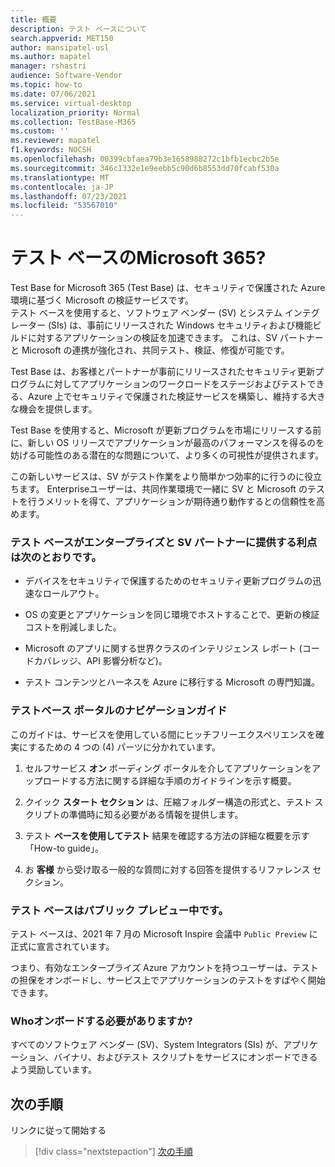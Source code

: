 ```yaml
---
title: 概要
description: テスト ベースについて
search.appverid: MET150
author: mansipatel-usl
ms.author: mapatel
manager: rshastri
audience: Software-Vendor
ms.topic: how-to
ms.date: 07/06/2021
ms.service: virtual-desktop
localization_priority: Normal
ms.collection: TestBase-M365
ms.custom: ''
ms.reviewer: mapatel
f1.keywords: NOCSH
ms.openlocfilehash: 00399cbfaea79b3e1658988272c1bfb1ecbc2b5e
ms.sourcegitcommit: 346c1332e1e9eebb5c90d6b8553dd70fcabf530a
ms.translationtype: MT
ms.contentlocale: ja-JP
ms.lasthandoff: 07/23/2021
ms.locfileid: "53567010"
---
```

# <a name="what-is-test-base-for-microsoft-365"></a>テスト ベースのMicrosoft 365? 

Test Base for Microsoft 365 (Test Base) は、セキュリティで保護された Azure 環境に基づく Microsoft の検証サービスです。  
テスト ベースを使用すると、ソフトウェア ベンダー (SV) とシステム インテグレーター (SIs) は、事前にリリースされた Windows セキュリティおよび機能ビルドに対するアプリケーションの検証を加速できます。 これは、SV パートナーと Microsoft の連携が強化され、共同テスト、検証、修復が可能です。

Test Base は、お客様とパートナーが事前にリリースされたセキュリティ更新プログラムに対してアプリケーションのワークロードをステージおよびテストできる、Azure 上でセキュリティで保護された検証サービスを構築し、維持する大きな機会を提供します。

Test Base を使用すると、Microsoft が更新プログラムを市場にリリースする前に、新しい OS リリースでアプリケーションが最高のパフォーマンスを得るのを妨げる可能性のある潜在的な問題について、より多くの可視性が提供されます。

この新しいサービスは、SV がテスト作業をより簡単かつ効率的に行うのに役立ちます。 Enterpriseユーザーは、共同作業環境で一緒に SV と Microsoft のテストを行うメリットを得て、アプリケーションが期待通り動作するとの信頼性を高めます。 

### <a name="advantages-test-base-offers-enterprises-and-their-sv-partners-include"></a>テスト ベースがエンタープライズと SV パートナーに提供する利点は次のとおりです。 
 
  * デバイスをセキュリティで保護するためのセキュリティ更新プログラムの迅速なロールアウト。 
 
  * OS の変更とアプリケーションを同じ環境でホストすることで、更新の検証コストを削減しました。 
  
  * Microsoft のアプリに関する世界クラスのインテリジェンス レポート (コードカバレッジ、API 影響分析など)。 
  
  * テスト コンテンツとハーネスを Azure に移行する Microsoft の専門知識。 


### <a name="guide-to-navigating-the-test-base-portal"></a>テストベース ポータルのナビゲーションガイド

このガイドは、サービスを使用している間にヒッチフリーエクスペリエンスを確実にするための 4 つの (4) パーツに分かれています。

1. セルフサービス **オン** ボーディング ポータルを介してアプリケーションをアップロードする方法に関する詳細な手順のガイドラインを示す概要。 

2. クイック **スタート セクション** は、圧縮フォルダー構造の形式と、テスト スクリプトの準備時に知る必要がある情報を提供します。

3. テスト **ベースを使用してテスト** 結果を確認する方法の詳細な概要を示す「How-to guide」。

4. お **客様** から受け取る一般的な質問に対する回答を提供するリファレンス セクション。

### <a name="test-base-is-in-public-preview"></a>テスト ベースはパブリック プレビュー中です。

テスト ベースは、2021 年 7 月の Microsoft Inspire 会議中 ```Public Preview``` に正式に宣言されています。 

つまり、有効なエンタープライズ Azure アカウントを持つユーザーは、テストの担保をオンボードし、サービス上でアプリケーションのテストをすばやく開始できます。

### <a name="who-should-onboard"></a>Whoオンボードする必要がありますか?

すべてのソフトウェア ベンダー (SV)、System Integrators (SIs) が、アプリケーション、バイナリ、およびテスト スクリプトをサービスにオンボードできるよう奨励しています。

## <a name="next-steps"></a>次の手順

リンクに従って開始する
> [!div class="nextstepaction"]
> [次の手順](createaccount.md)

